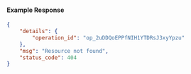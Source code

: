 <!-- Code generated for API Clients. DO NOT EDIT. -->

#### Example Response

```json
{
	"details": {
		"operation_id": "op_2uDDQoEPPfNIH1YTDRsJ3xyYpzu"
	},
	"msg": "Resource not found",
	"status_code": 404
}
```
